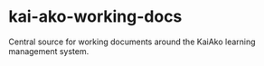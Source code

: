 # kai-ako-working-docs
Central source for working documents around the KaiAko learning management system.
